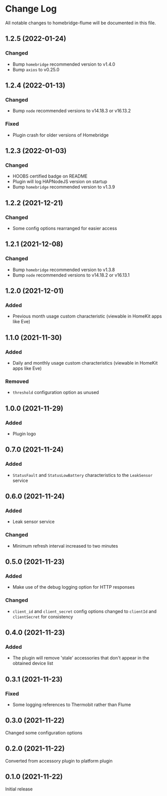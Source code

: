 # Change Log

All notable changes to homebridge-flume will be documented in this file.

## 1.2.5 (2022-01-24)

### Changed

- Bump `homebridge` recommended version to v1.4.0
- Bump `axios` to v0.25.0

## 1.2.4 (2022-01-13)

### Changed

- Bump `node` recommended versions to v14.18.3 or v16.13.2

### Fixed

- Plugin crash for older versions of Homebridge

## 1.2.3 (2022-01-03)

### Changed

- HOOBS certified badge on README
- Plugin will log HAPNodeJS version on startup
- Bump `homebridge` recommended version to v1.3.9

## 1.2.2 (2021-12-21)

### Changed

- Some config options rearranged for easier access

## 1.2.1 (2021-12-08)

### Changed

- Bump `homebridge` recommended version to v1.3.8
- Bump `node` recommended versions to v14.18.2 or v16.13.1

## 1.2.0 (2021-12-01)

### Added

- Previous month usage custom characteristic (viewable in HomeKit apps like Eve)

## 1.1.0 (2021-11-30)

### Added

- Daily and monthly usage custom characteristics (viewable in HomeKit apps like Eve)

### Removed

- `threshold` configuration option as unused

## 1.0.0 (2021-11-29)

### Added

- Plugin logo

## 0.7.0 (2021-11-24)

### Added

- `StatusFault` and `StatusLowBattery` characteristics to the `LeakSensor` service

## 0.6.0 (2021-11-24)

### Added

- Leak sensor service

### Changed

- Minimum refresh interval increased to two minutes

## 0.5.0 (2021-11-23)

### Added

- Make use of the debug logging option for HTTP responses

### Changed

- `client_id` and `client_secret` config options changed to `clientId` and `clientSecret` for consistency

## 0.4.0 (2021-11-23)

### Added

- The plugin will remove 'stale' accessories that don't appear in the obtained device list

## 0.3.1 (2021-11-23)

### Fixed

- Some logging references to Thermobit rather than Flume

## 0.3.0 (2021-11-22)

Changed some configuration options

## 0.2.0 (2021-11-22)

Converted from accessory plugin to platform plugin

## 0.1.0 (2021-11-22)

Initial release
